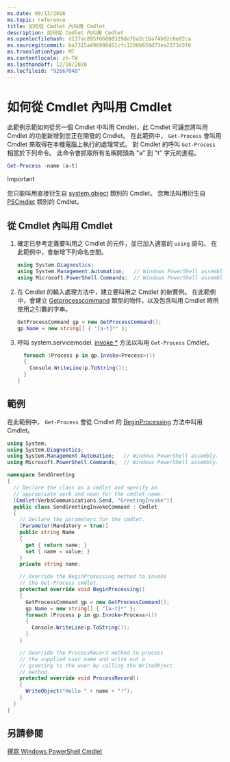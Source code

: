 ```yaml
---
ms.date: 09/13/2016
ms.topic: reference
title: 如何從 Cmdlet 內叫用 Cmdlet
description: 如何從 Cmdlet 內叫用 Cmdlet
ms.openlocfilehash: d137ac895f66000329de76a2c16a74b02c0e82ca
ms.sourcegitcommit: ba7315a496986451cfc1296b659d73ea2373d3f0
ms.translationtype: MT
ms.contentlocale: zh-TW
ms.lasthandoff: 12/10/2020
ms.locfileid: "92667040"
---
```

# <a name="how-to-invoke-a-cmdlet-from-within-a-cmdlet"></a>如何從 Cmdlet 內叫用 Cmdlet

此範例示範如何從另一個 Cmdlet 中叫用 Cmdlet，此 Cmdlet 可讓您將叫用 Cmdlet 的功能新增到您正在開發的 Cmdlet。 在此範例中， `Get-Process` 會叫用 Cmdlet 來取得在本機電腦上執行的處理常式。 對 Cmdlet 的呼叫 `Get-Process` 相當於下列命令。 此命令會抓取所有名稱開頭為 "a" 到 "t" 字元的進程。

```powershell
Get-Process -name [a-t]
```

> [!IMPORTANT]
> 您只能叫用直接衍生自 [system.object](/dotnet/api/System.Management.Automation.Cmdlet) 類別的 Cmdlet。 您無法叫用衍生自 [PSCmdlet](/dotnet/api/System.Management.Automation.PSCmdlet) 類別的 Cmdlet。

## <a name="to-invoke-a-cmdlet-from-within-a-cmdlet"></a>從 Cmdlet 內叫用 Cmdlet

1. 確定已參考定義要叫用之 Cmdlet 的元件，並已加入適當的 `using` 語句。 在此範例中，會新增下列命名空間。

    ```csharp
    using System.Diagnostics;
    using System.Management.Automation;   // Windows PowerShell assembly.
    using Microsoft.PowerShell.Commands;  // Windows PowerShell assembly.
    ```

2. 在 Cmdlet 的輸入處理方法中，建立要叫用之 Cmdlet 的新實例。 在此範例中，會建立 [Getprocesscommand](/dotnet/api/Microsoft.PowerShell.Commands.GetProcessCommand) 類型的物件，以及包含叫用 Cmdlet 時所使用之引數的字串。

    ```csharp
    GetProcessCommand gp = new GetProcessCommand();
    gp.Name = new string[] { "[a-t]*" };
    ```

3. 呼叫 system.servicemodel. [invoke *](/dotnet/api/System.Management.Automation.Cmdlet.Invoke) 方法以叫用 `Get-Process` Cmdlet。

    ```csharp
      foreach (Process p in gp.Invoke<Process>())
      {
        Console.WriteLine(p.ToString());
      }
    }
    ```

## <a name="example"></a>範例

在此範例中， `Get-Process` 會從 Cmdlet 的 [BeginProcessing](/dotnet/api/System.Management.Automation.Cmdlet.BeginProcessing) 方法中叫用 Cmdlet。

```csharp
using System;
using System.Diagnostics;
using System.Management.Automation;   // Windows PowerShell assembly.
using Microsoft.PowerShell.Commands;  // Windows PowerShell assembly.

namespace SendGreeting
{
  // Declare the class as a cmdlet and specify an
  // appropriate verb and noun for the cmdlet name.
  [Cmdlet(VerbsCommunications.Send, "GreetingInvoke")]
  public class SendGreetingInvokeCommand : Cmdlet
  {
    // Declare the parameters for the cmdlet.
    [Parameter(Mandatory = true)]
    public string Name
    {
      get { return name; }
      set { name = value; }
    }
    private string name;

    // Override the BeginProcessing method to invoke
    // the Get-Process cmdlet.
    protected override void BeginProcessing()
    {
      GetProcessCommand gp = new GetProcessCommand();
      gp.Name = new string[] { "[a-t]*" };
      foreach (Process p in gp.Invoke<Process>())
      {
        Console.WriteLine(p.ToString());
      }
    }

    // Override the ProcessRecord method to process
    // the supplied user name and write out a
    // greeting to the user by calling the WriteObject
    // method.
    protected override void ProcessRecord()
    {
      WriteObject("Hello " + name + "!");
    }
  }
}
```

## <a name="see-also"></a>另請參閱

[撰寫 Windows PowerShell Cmdlet](./writing-a-windows-powershell-cmdlet.md)
